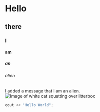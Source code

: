 # Hello
## there
### I
#### am
##### an
###### alien
I added a message that I am an alien.
![Image of white cat squatting over litterbox](https://preview.redd.it/comment-funny-cat-pics-cuz-thats-what-the-internet-was-made-v0-p768mu6o64cb1.jpg?width=1080&crop=smart&auto=webp&s=48f527812afe12b5334186d044e1cfff8c139fce)
```c++
cout << "Hello World";
```
